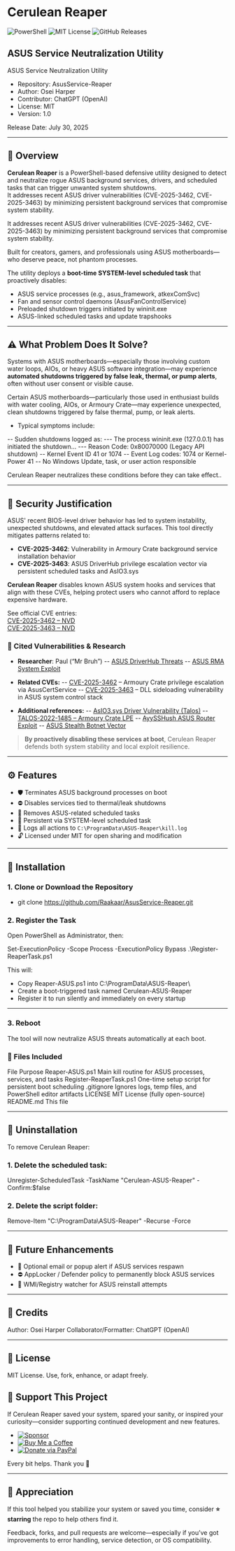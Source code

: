 # Cerulean Reaper  

![PowerShell](https://img.shields.io/badge/Built%20with-PowerShell-blue.svg)
![MIT License](https://img.shields.io/github/license/Raakaar/AsusService-Reaper)
![GitHub Releases](https://img.shields.io/github/v/release/Raakaar/AsusService-Reaper)
## ASUS Service Neutralization Utility  

ASUS Service Neutralization Utility

- Repository: AsusService-Reaper
- Author: Osei Harper
- Contributor: ChatGPT (OpenAI)
- License: MIT
- Version: 1.0

Release Date: July 30, 2025

---

## 🧭 Overview

**Cerulean Reaper** is a PowerShell-based defensive utility designed to detect and neutralize rogue ASUS background services, drivers, and scheduled tasks that can trigger unwanted system shutdowns.  
It addresses recent ASUS driver vulnerabilities (CVE-2025-3462, CVE-2025-3463) by minimizing persistent background services that compromise system stability.

It addresses recent ASUS driver vulnerabilities (CVE-2025-3462, CVE-2025-3463) by minimizing persistent background services that compromise system stability.

Built for creators, gamers, and professionals using ASUS motherboards—who deserve peace, not phantom processes.

The utility deploys a **boot-time SYSTEM-level scheduled task** that proactively disables:

- ASUS service processes (e.g., asus_framework, atkexComSvc)
- Fan and sensor control daemons (AsusFanControlService)
- Preloaded shutdown triggers initiated by wininit.exe
- ASUS-linked scheduled tasks and update trapshooks

---

## ⚠️ What Problem Does It Solve?

Systems with ASUS motherboards—especially those involving custom water loops, AIOs, or heavy ASUS software integration—may experience **automated shutdowns triggered by false leak, thermal, or pump alerts**, often without user consent or visible cause.

Certain ASUS motherboards—particularly those used in enthusiast builds with water cooling, AIOs, or Armoury Crate—may experience unexpected, clean shutdowns triggered by false thermal, pump, or leak alerts.

- Typical symptoms include:

-- Sudden shutdowns logged as:
--- The process wininit.exe (127.0.0.1) has initiated the shutdown...
--- Reason Code: 0x80070000 (Legacy API shutdown)
-- Kernel Event ID 41 or 1074
-- Event Log codes: 1074 or Kernel-Power 41
-- No Windows Update, task, or user action responsible

Cerulean Reaper neutralizes these conditions before they can take effect..

---

## 🔐 Security Justification

ASUS' recent BIOS-level driver behavior has led to system instability, unexpected shutdowns, and elevated attack surfaces. This tool directly mitigates patterns related to:

- **CVE-2025-3462**: Vulnerability in Armoury Crate background service installation behavior
- **CVE-2025-3463**: ASUS DriverHub privilege escalation vector via persistent scheduled tasks and AsIO3.sys

**Cerulean Reaper** disables known ASUS system hooks and services that align with these CVEs, helping protect users who cannot afford to replace expensive hardware.

See official CVE entries:  
[CVE-2025-3462 – NVD](https://nvd.nist.gov/vuln/detail/CVE-2025-3462)  
[CVE-2025-3463 – NVD](https://nvd.nist.gov/vuln/detail/CVE-2025-3463)

### 🧷 Cited Vulnerabilities & Research

- **Researcher**: Paul (“Mr Bruh”)
-- [ASUS DriverHub Threats](https://mrbruh.com/asusdriverhub/)
-- [ASUS RMA System Exploit](https://mrbruh.com/asus_p2/)

- **Related CVEs:**
-- [CVE-2025-3462](https://www.cve.org/CVERecord?id=CVE-2025-3462) – Armoury Crate privilege escalation via AsusCertService
-- [CVE-2025-3463](https://www.cve.org/CVERecord?id=CVE-2025-3463) – DLL sideloading vulnerability in ASUS system control stack

- **Additional references:**
-- [AsIO3.sys Driver Vulnerability (Talos)](https://blog.talosintelligence.com/deep-dive-into-asio3/)
-- [TALOS-2022-1485 – Armoury Crate LPE](https://talosintelligence.com/vulnerability_reports/TALOS-2022-1485)
-- [AyySSHush ASUS Router Exploit](https://www.labs.greynoise.io/grimoire/ayysshush)
-- [ASUS Stealth Botnet Vector](https://www.greynoise.io/blog/stealth-botnet-asus/)

> **By proactively disabling these services at boot**, Cerulean Reaper defends both system stability and local exploit resilience.

---

## ⚙️ Features

- 🛡️ Terminates ASUS background processes on boot
- ⛔ Disables services tied to thermal/leak shutdowns
- 🧹 Removes ASUS-related scheduled tasks
- 🔁 Persistent via SYSTEM-level scheduled task
- 📄 Logs all actions to `C:\ProgramData\ASUS-Reaper\kill.log`
- 🔓 Licensed under MIT for open sharing and modification

---

## 🧪 Installation

### 1. Clone or Download the Repository

- git clone https://github.com/Raakaar/AsusService-Reaper.git

### 2. Register the Task

Open PowerShell as Administrator, then:

Set-ExecutionPolicy -Scope Process -ExecutionPolicy Bypass
.\Register-ReaperTask.ps1

This will:

- Copy Reaper-ASUS.ps1 into C:\ProgramData\ASUS-Reaper\
- Create a boot-triggered task named Cerulean-ASUS-Reaper
- Register it to run silently and immediately on every startup

---

### 3. Reboot

The tool will now neutralize ASUS threats automatically at each boot.

### 📁 Files Included

File	Purpose
Reaper-ASUS.ps1	Main kill routine for ASUS processes, services, and tasks
Register-ReaperTask.ps1	One-time setup script for persistent boot scheduling
.gitignore	Ignores logs, temp files, and PowerShell editor artifacts
LICENSE	MIT License (fully open-source)
README.md	This file

---

## 🧯 Uninstallation

To remove Cerulean Reaper:

### 1. Delete the scheduled task:

Unregister-ScheduledTask -TaskName "Cerulean-ASUS-Reaper" -Confirm:$false

### 2. Delete the script folder:

Remove-Item "C:\ProgramData\ASUS-Reaper" -Recurse -Force

---

## 🧠 Future Enhancements

- 🔔 Optional email or popup alert if ASUS services respawn
- ⛔ AppLocker / Defender policy to permanently block ASUS services
- 🧬 WMI/Registry watcher for ASUS reinstall attempts

---

## 🙌 Credits

Author: Osei Harper
Collaborator/Formatter: ChatGPT (OpenAI)

---

## 📜 License

MIT License. Use, fork, enhance, or adapt freely.

## 💸 Support This Project

If Cerulean Reaper saved your system, spared your sanity, or inspired your curiosity—consider supporting continued development and new features.

- [![Sponsor](https://img.shields.io/badge/Sponsor-%E2%9D%A4-lightgrey?logo=github)](https://github.com/sponsors/Raakaar)
- [![Buy Me a Coffee](https://img.shields.io/badge/Buy%20Me%20a%20Coffee-Support%20the%20Project-yellow?logo=buy-me-a-coffee&logoColor=white)](https://coff.ee/raakaar)
- [![Donate via PayPal](https://img.shields.io/badge/Donate-PayPal-blue.svg)](https://paypal.me/OseiHarper)

Every bit helps. Thank you 🙏

---

## 🙏 Appreciation

If this tool helped you stabilize your system or saved you time, consider **⭐ starring** the repo to help others find it.

Feedback, forks, and pull requests are welcome—especially if you’ve got improvements to error handling, service detection, or OS compatibility.
